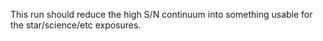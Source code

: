This run should reduce the high S/N continuum into something usable for the star/science/etc exposures.